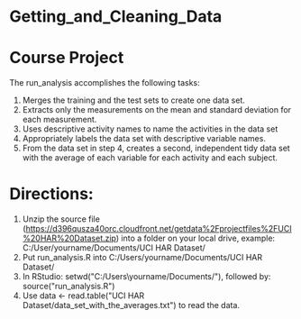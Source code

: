 # Getting_and_Cleaning_Data
# Course Project
The run_analysis accomplishes the following tasks:
1. Merges the training and the test sets to create one data set.
2. Extracts only the measurements on the mean and standard deviation for each measurement. 
3. Uses descriptive activity names to name the activities in the data set
4. Appropriately labels the data set with descriptive variable names. 
5. From the data set in step 4, creates a second, independent tidy data set with the average of each variable for each activity and each subject.

# Directions:
1. Unzip the source file (https://d396qusza40orc.cloudfront.net/getdata%2Fprojectfiles%2FUCI%20HAR%20Dataset.zip) into a folder on your local drive, example: C:/User/yourname/Documents/UCI HAR Dataset/
2. Put run_analysis.R into C:/Users/yourname/Documents/UCI HAR Dataset/
3. In RStudio: setwd("C:/Users\yourname/Documents/"), followed by: source("run_analysis.R")
4. Use data <- read.table("UCI HAR Dataset/data_set_with_the_averages.txt") to read the data.
